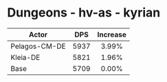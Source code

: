 # Dungeons - hv-as - kyrian
| Actor | DPS | Increase |
|---|:---:|:---:|
|Pelagos-CM-DE|5937|3.99%|
|Kleia-DE|5821|1.96%|
|Base|5709|0.00%|
